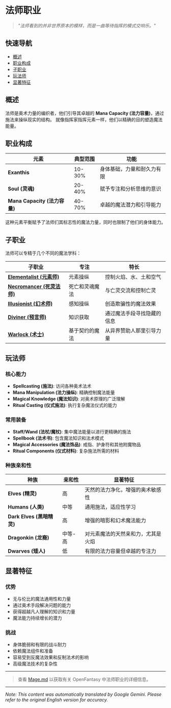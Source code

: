 # 法师职业

> *"法师看到的并非世界原本的模样，而是一曲等待指挥的模式交响乐。"*

## 快速导航

- [概述](#overview)
- [职业构成](#class-composition)
- [子职业](#subclasses)
- [玩法师](#playing-a-mage)
- [显著特征](#notable-traits)

## 概述

法师是奥术力量的编织者，他们引导其卓越的 **Mana Capacity (法力容量)**，通过施法来操纵现实的结构。 就像指挥家指挥元素一样，他们以精确的目的塑造魔法能量。

## 职业构成

| 元素 | 典型范围 | 功能 |
|---------|---------------|----------|
| **Exanthis** | 10-30% | 身体基础，力量和耐久力有限 |
| **Soul (灵魂)** | 20-40% | 赋予专注和分析思维的意识 |
| **Mana Capacity (法力容量)** | 40-70% | 卓越的魔法潜力和引导能力 |

这种元素平衡赋予了法师们其标志性的魔法力量，同时也限制了他们的身体能力。

## 子职业

法师可以专精于几个不同的魔法学科：

| 子职业 | 专注 | 特长 |
|----------|-------|-----------|
| [**Elementalist (元素师)**](Elementalist.md) | 元素操纵 | 控制火焰、水、土和空气 |
| [**Necromancer (死灵法师)**](Necromancer.md) | 死亡和灵魂魔法 | 与亡灵交流和控制亡灵 |
| [**Illusionist (幻术师)**](Illusionist.md) | 感知操纵 | 创造欺骗性的魔法效果 |
| [**Diviner (预言师)**](Diviner.md) | 知识获取 | 通过魔法手段寻找隐藏的信息 |
| [**Warlock (术士)**](Warlock.md) | 基于契约的魔法 | 从异界赞助人那里引导力量 |

## 玩法师

### 核心能力

- **Spellcasting (施法)**: 访问各种奥术法术
- **Mana Manipulation (法力操纵)**: 精确控制魔法能量
- **Magical Knowledge (魔法知识)**: 对奥术原理的广泛理解
- **Ritual Casting (仪式施法)**: 执行复杂魔法仪式的能力

### 常用装备

- **Staff/Wand (法杖/魔杖)**: 集中魔法能量以进行更精确的施法
- **Spellbook (法术书)**: 包含魔法知识和法术模式
- **Magical Accessories (魔法饰品)**: 戒指、护身符和其他附魔物品
- **Ritual Components (仪式材料)**: 复杂施法所需的材料

### 种族亲和性

| 种族 | 亲和性 | 显著特征 |
|---------|----------|----------------|
| **Elves (精灵)** | 高 | 天然的法力净化，增强的奥术敏感性 |
| **Humans (人类)** | 中等 | 通用施法，适应性学习 |
| **Dark Elves (黑暗精灵)** | 高 | 增强的暗影和幻术魔法能力 |
| **Dragonkin (龙裔)** | 中等-高 | 对元素魔法的天然亲和力，尤其是火焰 |
| **Dwarves (矮人)** | 低 | 有限的法力容量但卓越的专注力 |

## 显著特征

### 优势

- 无与伦比的魔法通用性和力量
- 通过奥术手段解决问题的能力
- 获得超越凡人理解的知识和力量
- 魔法能力持续增长的潜力

### 挑战

- 身体脆弱和有限的战斗耐力
- 依赖魔法组件和准备
- 容易受到反魔法效果和反制法术的影响
- 高级魔法技术的复杂性

---

> 查看 [Mage.md](Mage.md) 以获取有关 OpenFantasy 中法师职业的详细信息。


---
_Note: This content was automatically translated by Google Gemini. Please refer to the original English version for accuracy._